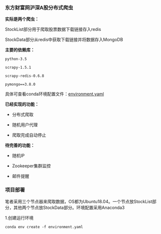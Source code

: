 ### 东方财富网沪深A股分布式爬虫

**实际是两个爬虫：**

StockList部分用于爬取股票数据下载链接存入redis

StockData部分从redis中获取下载链接并将数据存入MongoDB

**主要的依赖库：**

```
python-3.5

scrapy-1.5.1

scrapy-redis-0.6.8

pymongo==3.8.0
```

具体可查看conda环境配置文件：[environment.yaml](./environment.yaml)

**已经实现的功能：**

- 分布式爬取

- 随机用户代理

- 爬取完成自动停止

**待完善的功能：**

- 随机IP

- Zookeeper集群监控

- 邮件提醒

### 项目部署

笔者采用三个节点器来爬取数据，OS都为Ubuntu18.04。一个节点放StockList部分，其他两个节点放StockData部分。环境配置采用Anaconda3

1.创建运行环境

```
conda env create -f environment.yaml
```




